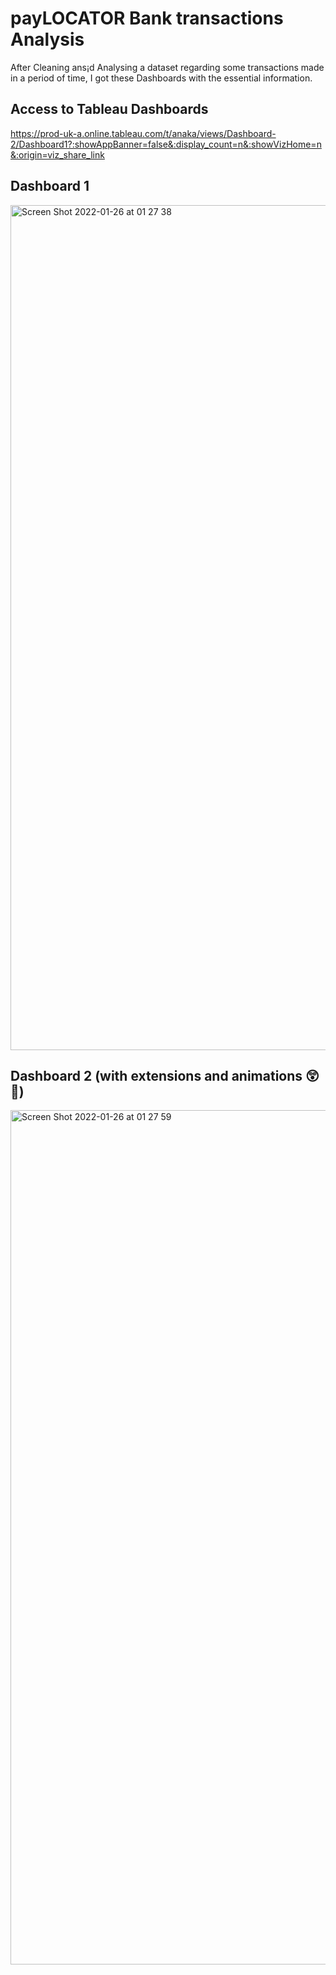 # payLOCATOR Bank transactions Analysis

After Cleaning ans¡d Analysing a dataset regarding some transactions made in a period of time, I got these Dashboards with the essential information.

## Access to Tableau Dashboards

https://prod-uk-a.online.tableau.com/t/anaka/views/Dashboard-2/Dashboard1?:showAppBanner=false&:display_count=n&:showVizHome=n&:origin=viz_share_link

## Dashboard 1

<img width="1352" alt="Screen Shot 2022-01-26 at 01 27 38" src="https://user-images.githubusercontent.com/92767118/151082437-6e05092a-b88c-4dd9-b8e1-4de32dcf3435.png">


## Dashboard 2 (with extensions and animations 😲💟)

<img width="1367" alt="Screen Shot 2022-01-26 at 01 27 59" src="https://user-images.githubusercontent.com/92767118/151082441-77f01fb1-5f1b-4912-884d-87cc65b5d3cb.png">
